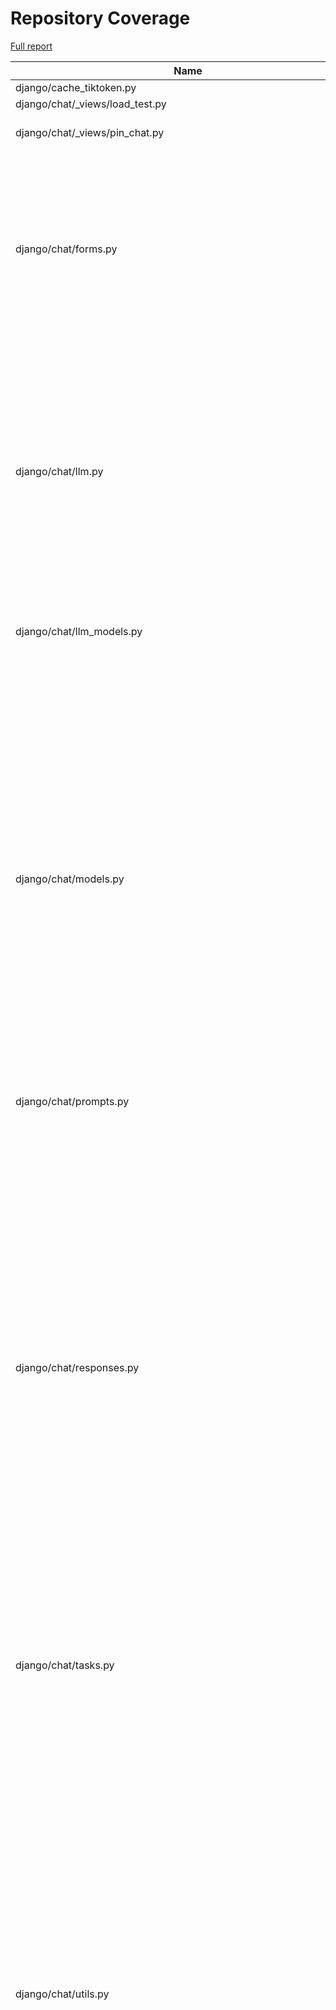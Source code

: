 # Repository Coverage

[Full report](https://htmlpreview.github.io/?https://github.com/justicecanada/otto/blob/python-coverage-comment-action-data/htmlcov/index.html)

| Name                                                                  |    Stmts |     Miss |   Cover |   Missing |
|---------------------------------------------------------------------- | -------: | -------: | ------: | --------: |
| django/cache\_tiktoken.py                                             |        9 |        9 |      0% |      1-21 |
| django/chat/\_views/load\_test.py                                     |       77 |       77 |      0% |     7-198 |
| django/chat/\_views/pin\_chat.py                                      |       47 |       31 |     34% |18-36, 45-52, 57-66 |
| django/chat/forms.py                                                  |      207 |       39 |     81% |46, 53, 140-155, 163-177, 196, 241, 249, 478, 480-482, 562-564, 584-608 |
| django/chat/llm.py                                                    |      192 |       54 |     72% |49, 76-89, 110, 133-150, 153-155, 168-169, 173-178, 194-211, 297-300, 303-306, 364, 386, 400 |
| django/chat/llm\_models.py                                            |       76 |        8 |     89% |76, 81-83, 88, 288, 292, 302 |
| django/chat/models.py                                                 |      348 |       62 |     82% |38, 81, 142-146, 149-153, 276-279, 284-290, 298, 406-410, 414, 418-422, 428, 434, 440, 472, 492, 510-514, 566, 570-572, 587, 598, 636, 640-659, 666-669, 679-680 |
| django/chat/prompts.py                                                |        5 |        0 |    100% |           |
| django/chat/responses.py                                              |      442 |      191 |     57% |67, 92, 101, 147, 226-350, 368-406, 417, 426-427, 435, 472, 478-507, 576-577, 582-643, 646-676, 746-772, 782-783, 786-789, 918-929, 939-951, 957-961, 977-978, 989-993, 1012, 1038, 1042, 1083-1084 |
| django/chat/tasks.py                                                  |       92 |       35 |     62% |27-60, 64-72, 137-138, 141-146 |
| django/chat/utils.py                                                  |      541 |       78 |     86% |103-105, 146, 158-159, 168-172, 186-187, 196, 245, 269, 271-272, 283, 285-301, 309-310, 317-318, 368-384, 417-419, 434-436, 499-500, 504-511, 519, 536-540, 887-888, 1000, 1013-1028, 1042-1049, 1061, 1092, 1094-1099, 1103 |
| django/chat/views.py                                                  |      480 |       98 |     80% |85-93, 109-111, 148, 178-180, 183-185, 208, 222-229, 235, 346-350, 382-463, 489-490, 524, 528, 591, 611, 655-656, 728-729, 739, 861-865, 874, 932-969, 979-980, 989-994, 1038-1052 |
| django/import\_timer.py                                               |        6 |        6 |      0% |       1-8 |
| django/laws/forms.py                                                  |       77 |        7 |     91% |28-33, 42, 56-61, 70, 109 |
| django/laws/loading\_utils.py                                         |      282 |       78 |     72% |60-75, 131-135, 153, 186-189, 248, 266, 268, 270, 289, 292, 294, 309-310, 312-313, 410-413, 423-441, 467-471, 483, 502, 554-555, 596-598, 692-810, 826, 833 |
| django/laws/loading\_views.py                                         |      106 |       17 |     84% |89-91, 168-171, 184, 248-258 |
| django/laws/management/commands/load\_laws\_xml.py                    |       97 |       55 |     43% |87-145, 157, 172, 174-175, 181-191 |
| django/laws/models.py                                                 |      191 |       33 |     83% |34, 77, 84-89, 111-115, 133-140, 148-153, 160, 187, 235-236, 289-297, 313 |
| django/laws/prompts.py                                                |        4 |        0 |    100% |           |
| django/laws/search\_history/models.py                                 |       20 |        3 |     85% |37, 42, 46 |
| django/laws/search\_history/views.py                                  |       51 |       37 |     27% |15-37, 43-92, 99-104 |
| django/laws/tasks.py                                                  |      317 |      113 |     64% |48-51, 62, 128, 141, 143, 150, 166-169, 211-215, 224-225, 234-235, 287-301, 313-338, 351, 369-380, 400-406, 455-468, 508-509, 516-533, 546, 550-552, 555-557, 563-578 |
| django/laws/test\_retriever\_performance.py                           |       60 |       10 |     83% |60-62, 81-83, 106-108, 117 |
| django/laws/translation.py                                            |        5 |        0 |    100% |           |
| django/laws/utils.py                                                  |       90 |       12 |     87% |24-26, 44, 90, 109-115, 132-136 |
| django/laws/views.py                                                  |      304 |      177 |     42% |81, 85, 98, 108, 116-117, 123-214, 226, 242, 280, 282, 287-289, 296-322, 336, 372, 380, 388, 397, 411-431, 438-446, 450-573, 580-654 |
| django/librarian/forms.py                                             |      101 |        4 |     96% |125-126, 211, 229 |
| django/librarian/models.py                                            |      337 |       47 |     86% |54-56, 124, 126, 134, 136, 138, 148, 173-175, 197, 251, 313-314, 319, 330-333, 408, 425-434, 438, 456, 490-492, 502-503, 509, 525, 552-553, 563-564, 574-575, 587-588 |
| django/librarian/tasks.py                                             |      117 |       44 |     62% |42-75, 82, 92, 105, 115, 123-125, 143-144, 147, 167-169, 180-183, 202-203 |
| django/librarian/translation.py                                       |        8 |        0 |    100% |           |
| django/librarian/utils/extract\_emails.py                             |      109 |       31 |     72% |58-72, 85, 87, 95-101, 119, 122, 131-143, 153, 155 |
| django/librarian/utils/extract\_zip.py                                |       68 |       12 |     82% |37-39, 50-59, 92 |
| django/librarian/utils/markdown\_splitter.py                          |      185 |       10 |     95% |72, 75-77, 88, 126, 140, 263, 273, 280 |
| django/librarian/utils/process\_document.py                           |       21 |        1 |     95% |        35 |
| django/librarian/utils/process\_engine.py                             |      547 |      107 |     80% |62-64, 89-98, 113, 184, 187, 193, 202-203, 207, 210, 213, 216, 223, 225, 227, 229, 231, 233, 237, 239, 241, 243, 278, 301, 303-305, 316, 318, 336-337, 353-364, 367-369, 386-412, 416-422, 432, 441-455, 500, 541-543, 589, 592-596, 602-606, 610, 658-659, 705, 839, 864, 875 |
| django/librarian/views.py                                             |      469 |      130 |     72% |37-41, 60-67, 123-144, 150, 166, 193-212, 227, 260, 322-323, 328, 362, 368, 386, 401-405, 434-435, 441-442, 460, 471-472, 475, 488, 492-496, 526, 533-535, 653, 658, 674-709, 746, 828-843, 847-892 |
| django/otto/celery.py                                                 |       16 |        1 |     94% |        99 |
| django/otto/context\_processors.py                                    |       18 |        4 |     78% |     10-13 |
| django/otto/forms.py                                                  |       76 |        4 |     95% |73, 75, 215-216 |
| django/otto/management/commands/delete\_empty\_chats.py               |       19 |        1 |     95% |        29 |
| django/otto/management/commands/delete\_old\_chats.py                 |       21 |        2 |     90% |    32, 36 |
| django/otto/management/commands/delete\_text\_extractor\_files.py     |       18 |        0 |    100% |           |
| django/otto/management/commands/delete\_translation\_files.py         |       27 |        0 |    100% |           |
| django/otto/management/commands/delete\_unused\_libraries.py          |       21 |        2 |     90% |    32, 36 |
| django/otto/management/commands/reset\_app\_data.py                   |      122 |       18 |     85% |70-75, 90, 107-112, 132-137, 151-152, 157-160, 175-180, 191 |
| django/otto/management/commands/test\_laws\_query.py                  |       52 |       38 |     27% |18-121, 128-135 |
| django/otto/management/commands/update\_exchange\_rate.py             |       19 |        0 |    100% |           |
| django/otto/management/commands/warn\_libraries\_pending\_deletion.py |       26 |        3 |     88% |     29-33 |
| django/otto/models.py                                                 |      296 |       30 |     90% |28-30, 89-92, 125, 129-132, 167, 213, 216, 232, 253, 271, 397, 400, 455, 462, 490, 494, 501, 507, 556-557, 571, 575, 579, 602 |
| django/otto/rules.py                                                  |      175 |       15 |     91% |28, 46, 53, 55, 117-119, 124-126, 154, 222-224, 271 |
| django/otto/secure\_models.py                                         |      248 |       94 |     62% |21-22, 61, 86-100, 129-130, 135-136, 149-154, 183-224, 248, 268-269, 307, 337, 350, 359, 378, 393, 398, 403, 409-415, 418, 423, 429-434, 437, 442, 447, 454-482, 485-486, 491-498, 501-502, 508-522, 536-537, 542-552, 557-558, 561-562 |
| django/otto/settings.py                                               |      169 |       24 |     86% |46-49, 59-60, 223-232, 306, 319, 376-383, 415, 505-506, 556 |
| django/otto/tasks.py                                                  |       57 |       17 |     70% |11, 33, 53, 67, 72-75, 80-88, 96-98 |
| django/otto/templatetags/filters.py                                   |       10 |        1 |     90% |         8 |
| django/otto/templatetags/tags.py                                      |       10 |        1 |     90% |        18 |
| django/otto/translation.py                                            |       17 |        0 |    100% |           |
| django/otto/utils/auth.py                                             |       37 |        9 |     76% |14-28, 65-67 |
| django/otto/utils/common.py                                           |       70 |        4 |     94% |102, 131-133 |
| django/otto/utils/decorators.py                                       |       64 |        4 |     94% |25-26, 67, 90 |
| django/otto/utils/logging.py                                          |       15 |        0 |    100% |           |
| django/otto/utils/middleware.py                                       |       41 |        1 |     98% |        31 |
| django/otto/views.py                                                  |      639 |      156 |     76% |60, 65-66, 71-85, 120, 134, 145-155, 168, 304-305, 406, 423, 472-475, 491-492, 517, 527-535, 566-576, 588-593, 596, 605, 607-610, 612-613, 615-618, 641, 649, 658, 674-685, 791-792, 823, 825, 827, 841, 843, 850-851, 854-857, 867-873, 883, 885, 887, 892-912, 951, 960-969, 1048, 1056-1062, 1085-1086, 1100-1103, 1114, 1130-1133, 1145, 1178-1201, 1205-1213, 1237-1242, 1256, 1259-1261, 1295-1297, 1317-1320 |
| django/postgres\_wrapper/base.py                                      |        6 |        0 |    100% |           |
| django/text\_extractor/models.py                                      |       18 |        1 |     94% |        29 |
| django/text\_extractor/tasks.py                                       |      104 |       61 |     41% |34-131, 163, 190, 198-214 |
| django/text\_extractor/utils.py                                       |      130 |       32 |     75% |58-81, 117-121, 171-172, 185-191 |
| django/text\_extractor/views.py                                       |      163 |       45 |     72% |49, 67-75, 83-86, 109-131, 144-165, 180, 184, 192-213, 218, 223-228, 251, 257-258, 280-281, 304-306, 314 |
|                                                             **TOTAL** | **8792** | **2184** | **75%** |           |


## Setup coverage badge

Below are examples of the badges you can use in your main branch `README` file.

### Direct image

[![Coverage badge](https://raw.githubusercontent.com/justicecanada/otto/python-coverage-comment-action-data/badge.svg)](https://htmlpreview.github.io/?https://github.com/justicecanada/otto/blob/python-coverage-comment-action-data/htmlcov/index.html)

This is the one to use if your repository is private or if you don't want to customize anything.

### [Shields.io](https://shields.io) Json Endpoint

[![Coverage badge](https://img.shields.io/endpoint?url=https://raw.githubusercontent.com/justicecanada/otto/python-coverage-comment-action-data/endpoint.json)](https://htmlpreview.github.io/?https://github.com/justicecanada/otto/blob/python-coverage-comment-action-data/htmlcov/index.html)

Using this one will allow you to [customize](https://shields.io/endpoint) the look of your badge.
It won't work with private repositories. It won't be refreshed more than once per five minutes.

### [Shields.io](https://shields.io) Dynamic Badge

[![Coverage badge](https://img.shields.io/badge/dynamic/json?color=brightgreen&label=coverage&query=%24.message&url=https%3A%2F%2Fraw.githubusercontent.com%2Fjusticecanada%2Fotto%2Fpython-coverage-comment-action-data%2Fendpoint.json)](https://htmlpreview.github.io/?https://github.com/justicecanada/otto/blob/python-coverage-comment-action-data/htmlcov/index.html)

This one will always be the same color. It won't work for private repos. I'm not even sure why we included it.

## What is that?

This branch is part of the
[python-coverage-comment-action](https://github.com/marketplace/actions/python-coverage-comment)
GitHub Action. All the files in this branch are automatically generated and may be
overwritten at any moment.